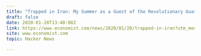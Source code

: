 ```yaml
---
title: "Trapped in Iran: My Summer as a Guest of the Revolutionary Guards"
draft: false
date: 2020-01-28T13:40:08Z
link: https://www.economist.com/news/2020/01/28/trapped-in-iran?utm_medium=RSS&utm_source=hune
site: www.economist.com
topic: Hacker News  

---
```

